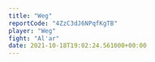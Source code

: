 ```yaml
---
title: "Weg"
reportCode: "4ZzC3dJ6NPqfKgTB"
player: "Weg"
fight: "Al'ar"
date: 2021-10-18T19:02:24.561000+00:00
---
```

